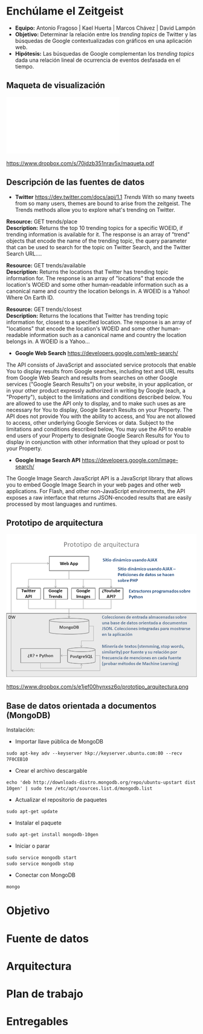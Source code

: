 Enchúlame el Zeitgeist 
========================================================
- **Equipo:** Antonio Fragoso | Kael Huerta | Marcos Chávez | David Lampón
- **Objetivo:** Determinar la relación entre los *trending topics* de Twitter y las búsquedas de Google contextualizadas con gráficos en una aplicación web.
- **Hipótesis:** Las búsquedas de Google complementan los *trending topics* dada una relación lineal de ocurrencia de eventos desfasada en el tiempo.


Maqueta de visualización
-------------------------------------------------------
![arq](figuras/maqueta.pdf)

https://www.dropbox.com/s/70jdzb351nrav5x/maqueta.pdf


Descripción de las fuentes de datos
--------------------------------------------------------
- **Twitter** https://dev.twitter.com/docs/api/1.1
*Trends*
With so many tweets from so many users, themes are bound to arise from the zeitgeist. The Trends methods allow you to explore what's trending on Twitter.

	 
**Resource:** GET trends/place	 
**Description:** Returns the top 10 trending topics for a specific WOEID, if trending information is available for it. The response is an array of "trend" objects that encode the name of the trending topic, the query parameter that can be used to search for the topic on Twitter Search, and the Twitter Search URL....

**Resource:** GET trends/available	 
**Description:** Returns the locations that Twitter has trending topic information for. The response is an array of "locations" that encode the location's WOEID and some other human-readable information such as a canonical name and country the location belongs in. A WOEID is a Yahoo! Where On Earth ID.

**Resource:** GET trends/closest	 
**Description:** Returns the locations that Twitter has trending topic information for, closest to a specified location. The response is an array of "locations" that encode the location's WOEID and some other human-readable information such as a canonical name and country the location belongs in. A WOEID is a Yahoo... 

- **Google Web Search** https://developers.google.com/web-search/

The API consists of JavaScript and associated service protocols that enable You to display results from Google searches, including text and URL results from Google Web Search and results from searches on other Google services ("Google Search Results") on your website, in your application, or in your other product expressly authorized in writing by Google (each, a "Property"), subject to the limitations and conditions described below. You are allowed to use the API only to display, and to make such uses as are necessary for You to display, Google Search Results on your Property. The API does not provide You with the ability to access, and You are not allowed to access, other underlying Google Services or data. Subject to the limitations and conditions described below, You may use the API to enable end users of your Property to designate Google Search Results for You to display in conjunction with other information that they upload or post to your Property. 

- **Google Image Search API** https://developers.google.com/image-search/

The Google Image Search JavaScript API is a JavaScript library that allows you to embed Google Image Search in your web pages and other web applications. For Flash, and other non-JavaScript environments, the API exposes a raw interface that returns JSON-encoded results that are easily processed by most languages and runtimes.

Prototipo de arquitectura
-------------------------------------------------------
![arq](figuras/prototipo_arquitectura.png)

https://www.dropbox.com/s/e1jef00hynxsz6o/prototipo_arquitectura.png

Base de datos orientada a documentos (MongoDB)
-------------------------------------------------------
Instalación:

- Importar llave pública de MongoDB
~~~~~
sudo apt-key adv --keyserver hkp://keyserver.ubuntu.com:80 --recv 7F0CEB10
~~~~~

- Crear el archivo descargable
~~~~
echo 'deb http://downloads-distro.mongodb.org/repo/ubuntu-upstart dist 10gen' | sudo tee /etc/apt/sources.list.d/mongodb.list
~~~~

- Actualizar el repositorio de paquetes
~~~~
sudo apt-get update
~~~~

- Instalar el paquete
~~~~
sudo apt-get install mongodb-10gen
~~~~

- Iniciar o parar
~~~~
sudo service mongodb start
sudo service mongodb stop
~~~~

- Conectar con MongoDB 
~~~~
mongo
~~~~


Objetivo
============================================

Fuente de datos
============================================

Arquitectura
============================================

Plan de trabajo
============================================

Entregables
============================================

